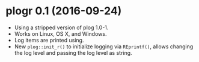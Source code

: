 # plogr 0.1 (2016-09-24)

- Using a stripped version of plog 1.0-1.
- Works on Linux, OS X, and Windows.
- Log items are printed using.
- New `plog::init_r()` to initialize logging via  `REprintf()`, allows changing the log level and passing the log level as string.
